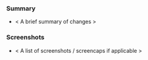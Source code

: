 ### Summary
- < A brief summary of changes >

### Screenshots
- < A list of screenshots / screencaps if applicable >
